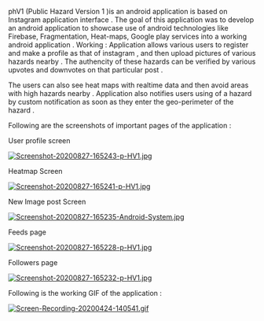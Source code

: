 phV1 (Public Hazard Version 1 )is an android application is based on Instagram application interface .
The goal of this application was to develop an android application to showcase use of android technologies like Firebase, Fragmentation, Heat-maps, Google play services 
into a working android application  .
Working : Application allows various users to register and make a profile as that of instagram , and then upload pictures of various hazards nearby . 
The authencity of these hazards can be verified by various upvotes and downvotes on that particular post .

The users can also see heat maps with realtime data and then avoid areas with high hazards nearby .
Application also notifies users using of a hazard by custom notification as soon as they enter the geo-perimeter of the hazard .

Following are the screenshots of important pages of the application :


User profile screen



[![Screenshot-20200827-165243-p-HV1.jpg](https://i.postimg.cc/Z5wskSWK/Screenshot-20200827-165243-p-HV1.jpg)](https://postimg.cc/fV0fX176)


Heatmap Screen




[![Screenshot-20200827-165241-p-HV1.jpg](https://i.postimg.cc/2Sk9X68K/Screenshot-20200827-165241-p-HV1.jpg)](https://postimg.cc/MvLYnzB7)


New Image post Screen



[![Screenshot-20200827-165235-Android-System.jpg](https://i.postimg.cc/8PBnHWDv/Screenshot-20200827-165235-Android-System.jpg)](https://postimg.cc/QHCbNFFN)


Feeds page



[![Screenshot-20200827-165228-p-HV1.jpg](https://i.postimg.cc/4NTSVwCZ/Screenshot-20200827-165228-p-HV1.jpg)](https://postimg.cc/dD46K2tS)


Followers page



[![Screenshot-20200827-165232-p-HV1.jpg](https://i.postimg.cc/VN5GmVt9/Screenshot-20200827-165232-p-HV1.jpg)](https://postimg.cc/1ghcKMJ4)



Following is the working GIF of the application :



[![Screen-Recording-20200424-140541.gif](https://i.postimg.cc/15HNMRdX/Screen-Recording-20200424-140541.gif)](https://postimg.cc/fJVLRsDQ)


